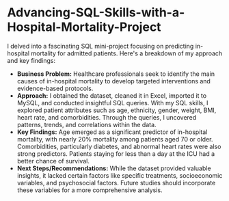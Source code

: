 # Advancing-SQL-Skills-with-a-Hospital-Mortality-Project

I delved into a fascinating SQL mini-project focusing on predicting in-hospital mortality for admitted patients. Here's a breakdown of my approach and key findings:

- **Business Problem:** Healthcare professionals seek to identify the main causes of in-hospital mortality to develop targeted interventions and evidence-based protocols.
- **Approach:** I obtained the dataset, cleaned it in Excel, imported it to MySQL, and conducted insightful SQL queries. With my SQL skills, I explored patient attributes such as age, ethnicity, gender, weight, BMI, heart rate, and comorbidities. Through the queries, I uncovered patterns, trends, and correlations within the data.
- **Key Findings:** Age emerged as a significant predictor of in-hospital mortality, with nearly 20% mortality among patients aged 70 or older. Comorbidities, particularly diabetes, and abnormal heart rates were also strong predictors. Patients staying for less than a day at the ICU had a better chance of survival.
- **Next Steps/Recommendations:** While the dataset provided valuable insights, it lacked certain factors like specific treatments, socioeconomic variables, and psychosocial factors. Future studies should incorporate these variables for a more comprehensive analysis.
